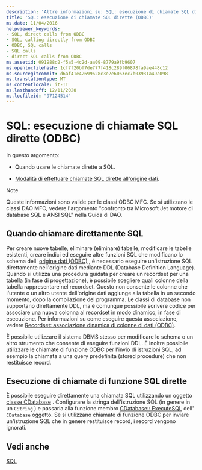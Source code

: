 ```yaml
---
description: 'Altre informazioni su: SQL: esecuzione di chiamate SQL dirette (ODBC)'
title: 'SQL: esecuzione di chiamate SQL dirette (ODBC)'
ms.date: 11/04/2016
helpviewer_keywords:
- SQL, direct calls from ODBC
- SQL, calling directly from ODBC
- ODBC, SQL calls
- SQL calls
- direct SQL calls from ODBC
ms.assetid: 091988d2-f5a5-4c2d-aa09-8779a9fb9607
ms.openlocfilehash: 1cf7f20bf7de777f418c289f06878fa9ae448c12
ms.sourcegitcommit: d6af41e42699628c3e2e6063ec7b03931a49a098
ms.translationtype: MT
ms.contentlocale: it-IT
ms.lasthandoff: 12/11/2020
ms.locfileid: "97124514"
---
```

# <a name="sql-making-direct-sql-calls-odbc"></a>SQL: esecuzione di chiamate SQL dirette (ODBC)

In questo argomento:

- Quando usare le chiamate dirette a SQL.

- [Modalità di effettuare chiamate SQL dirette all'origine dati](#_core_making_direct_sql_function_calls).

> [!NOTE]
> Queste informazioni sono valide per le classi ODBC MFC. Se si utilizzano le classi DAO MFC, vedere l'argomento "confronto tra Microsoft Jet motore di database SQL e ANSI SQL" nella Guida di DAO.

## <a name="when-to-call-sql-directly"></a><a name="_core_when_to_call_sql_directly"></a> Quando chiamare direttamente SQL

Per creare nuove tabelle, eliminare (eliminare) tabelle, modificare le tabelle esistenti, creare indici ed eseguire altre funzioni SQL che modificano lo schema dell' [origine dati (ODBC)](../../data/odbc/data-source-odbc.md) , è necessario eseguire un'istruzione SQL direttamente nell'origine dati mediante DDL (Database Definition Language). Quando si utilizza una procedura guidata per creare un recordset per una tabella (in fase di progettazione), è possibile scegliere quali colonne della tabella rappresentare nel recordset. Questo non consente le colonne che l'utente o un altro utente dell'origine dati aggiunge alla tabella in un secondo momento, dopo la compilazione del programma. Le classi di database non supportano direttamente DDL, ma è comunque possibile scrivere codice per associare una nuova colonna al recordset in modo dinamico, in fase di esecuzione. Per informazioni su come eseguire questa associazione, vedere [Recordset: associazione dinamica di colonne di dati (ODBC)](../../data/odbc/recordset-dynamically-binding-data-columns-odbc.md).

È possibile utilizzare il sistema DBMS stesso per modificare lo schema o un altro strumento che consente di eseguire funzioni DDL. È inoltre possibile utilizzare le chiamate di funzione ODBC per l'invio di istruzioni SQL, ad esempio la chiamata a una query predefinita (stored procedure) che non restituisce record.

## <a name="making-direct-sql-function-calls"></a><a name="_core_making_direct_sql_function_calls"></a> Esecuzione di chiamate di funzione SQL dirette

È possibile eseguire direttamente una chiamata SQL utilizzando un oggetto [classe CDatabase](../../mfc/reference/cdatabase-class.md) . Configurare la stringa dell'istruzione SQL (in genere in un `CString` ) e passarla alla funzione membro [CDatabase:: ExecuteSQL](../../mfc/reference/cdatabase-class.md#executesql) dell' `CDatabase` oggetto. Se si utilizzano chiamate di funzione ODBC per inviare un'istruzione SQL che in genere restituisce record, i record vengono ignorati.

## <a name="see-also"></a>Vedi anche

[SQL](../../data/odbc/sql.md)
